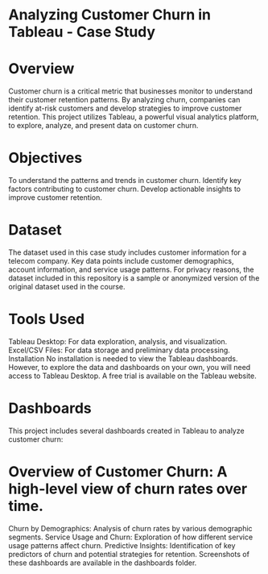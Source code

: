 # Analyzing Customer Churn in Tableau - Case Study
# Overview
Customer churn is a critical metric that businesses monitor to understand their customer retention patterns. By analyzing churn, companies can identify at-risk customers and develop strategies to improve customer retention. This project utilizes Tableau, a powerful visual analytics platform, to explore, analyze, and present data on customer churn.

# Objectives
To understand the patterns and trends in customer churn.
Identify key factors contributing to customer churn.
Develop actionable insights to improve customer retention.
# Dataset
The dataset used in this case study includes customer information for a telecom company. Key data points include customer demographics, account information, and service usage patterns. For privacy reasons, the dataset included in this repository is a sample or anonymized version of the original dataset used in the course.

# Tools Used
Tableau Desktop: For data exploration, analysis, and visualization.
Excel/CSV Files: For data storage and preliminary data processing.
Installation
No installation is needed to view the Tableau dashboards. However, to explore the data and dashboards on your own, you will need access to Tableau Desktop. A free trial is available on the Tableau website.

# Dashboards
This project includes several dashboards created in Tableau to analyze customer churn:

# Overview of Customer Churn: A high-level view of churn rates over time.
Churn by Demographics: Analysis of churn rates by various demographic segments.
Service Usage and Churn: Exploration of how different service usage patterns affect churn.
Predictive Insights: Identification of key predictors of churn and potential strategies for retention.
Screenshots of these dashboards are available in the dashboards folder.
